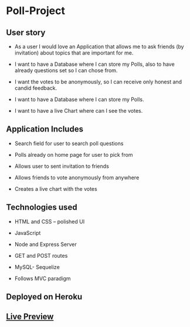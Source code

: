# Poll-Project

## User story

- As a user I would love an Application that allows me to ask friends (by invitation) about topics that are important for me. 

- I want to have a Database where I can store my Polls, also to have already questions set so I can chose from. 

- I want the votes to be anonymously, so I can receive only honest and candid feedback.

- I want to have a Database where I can store my Polls.

- I want to have a live Chart where can I see the votes.


## Application Includes 

- Search field for user to search poll questions

- Polls already on home page for user to pick from

- Allows user to sent invitation to friends

- Allows friends to vote anonymously from anywhere 

- Creates a  live chart with the votes

## Technologies used 

- HTML and CSS – polished UI

- JavaScript

- Node and Express Server

- GET and POST routes

- MySQL- Sequelize

- Follows MVC paradigm

## Deployed on Heroku 

## [Live Preview](http://stark-plateau-24544.herokuapp.com/new)





